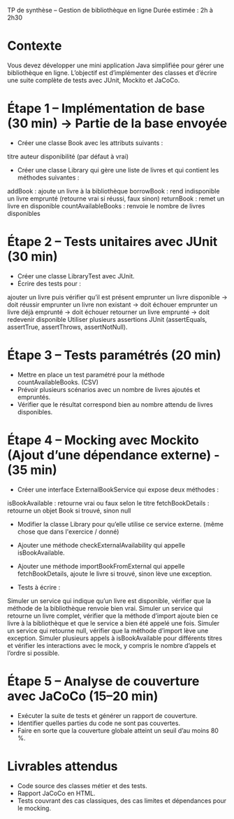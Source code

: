 TP de synthèse – Gestion de bibliothèque en ligne
Durée estimée : 2h à 2h30

# Contexte
Vous devez développer une mini application Java simplifiée pour gérer une bibliothèque en ligne.
L’objectif est d’implémenter des classes et d’écrire une suite complète de tests avec JUnit, Mockito et JaCoCo.

# Étape 1 – Implémentation de base (30 min) -> Partie de la base envoyée

- Créer une classe Book avec les attributs suivants :

titre
auteur
disponibilité (par défaut à vrai)

- Créer une classe Library qui gère une liste de livres et qui contient les méthodes suivantes :

addBook : ajoute un livre à la bibliothèque
borrowBook : rend indisponible un livre emprunté (retourne vrai si réussi, faux sinon)
returnBook : remet un livre en disponible
countAvailableBooks : renvoie le nombre de livres disponibles

# Étape 2 – Tests unitaires avec JUnit (30 min)

- Créer une classe LibraryTest avec JUnit.
- Écrire des tests pour :

ajouter un livre puis vérifier qu’il est présent
emprunter un livre disponible → doit réussir
emprunter un livre non existant → doit échouer
emprunter un livre déjà emprunté → doit échouer
retourner un livre emprunté → doit redevenir disponible
Utiliser plusieurs assertions JUnit (assertEquals, assertTrue, assertThrows, assertNotNull).

# Étape 3 – Tests paramétrés (20 min)

- Mettre en place un test paramétré pour la méthode countAvailableBooks. (CSV)
- Prévoir plusieurs scénarios avec un nombre de livres ajoutés et empruntés.
- Vérifier que le résultat correspond bien au nombre attendu de livres disponibles.

# Étape 4 – Mocking avec Mockito (Ajout d’une dépendance externe) - (35 min)


- Créer une interface ExternalBookService qui expose deux méthodes :

isBookAvailable : retourne vrai ou faux selon le titre
fetchBookDetails : retourne un objet Book si trouvé, sinon null

- Modifier la classe Library pour qu’elle utilise ce service externe. (même chose que dans l'exercice / donné)
- Ajouter une méthode checkExternalAvailability qui appelle isBookAvailable.
- Ajouter une méthode importBookFromExternal qui appelle fetchBookDetails, ajoute le livre si trouvé, sinon lève une exception.

- Tests à écrire :

Simuler un service qui indique qu’un livre est disponible, vérifier que la méthode de la bibliothèque renvoie bien vrai.
Simuler un service qui retourne un livre complet, vérifier que la méthode d’import ajoute bien ce livre à la bibliothèque et que le service a bien été appelé une fois.
Simuler un service qui retourne null, vérifier que la méthode d’import lève une exception.
Simuler plusieurs appels à isBookAvailable pour différents titres et vérifier les interactions avec le mock, y compris le nombre d’appels et l’ordre si possible.

# Étape 5 – Analyse de couverture avec JaCoCo (15–20 min)

- Exécuter la suite de tests et générer un rapport de couverture.
- Identifier quelles parties du code ne sont pas couvertes.
- Faire en sorte que la couverture globale atteint un seuil d’au moins 80 %.

# Livrables attendus

- Code source des classes métier et des tests.
- Rapport JaCoCo en HTML.
- Tests couvrant des cas classiques, des cas limites et dépendances pour le mocking.